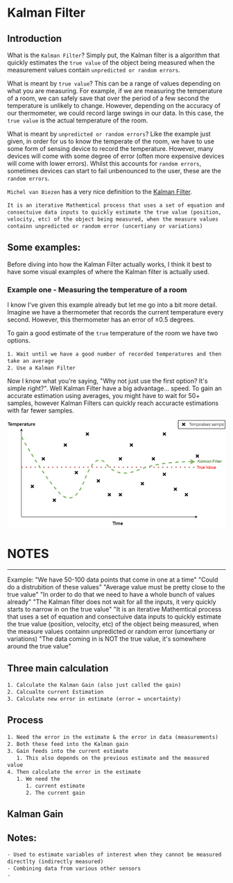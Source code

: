 # Kalman Filter

## Introduction

What is the `Kalman Filter`?
Simply put, the Kalman filter is a algorithm that quickly estimates the `true value` of the object being measured when the measurement values contain `unpredicted or random errors`.

What is meant by `true value`? This can be a range of values depending on what you are measuring. For example, if we are measuring the temperature of a room, we can safely save that over the period of a few second the temperature is unlikely to change. However, depending on the accuracy of our thermometer, we could record large swings in our data. In this case, the `true value` is the actual temperature of the room.

What is meant by `unpredicted or random errors`?
Like the example just given, in order for us to know the temperate of the room, we have to use some form of sensing device to record the temperature. However, many devices will come with some degree of error (often more expensive devices will come with lower errors). Whilst this accounts for `random errors`, sometimes devices can start to fail unbenounced to the user, these are the `random errors`.

`Michel van Biezen` has a very nice definition to the [Kalman Filter](https://www.youtube.com/watch?v=CaCcOwJPytQ).

```wrap
It is an iterative Mathemtical process that uses a set of equation and consectuive data inputs to quickly estimate the true value (position, velocity, etc) of the object being measured, when the measure values containn unpredicted or random error (uncertiany or variations)
```

## Some examples:

Before diving into how the Kalman Filter actually works, I think it best to have some visual examples of where the Kalman filter is actually used.

### Example one - Measuring the temperature of a room
I know I've given this example already but let me go into a bit more detail.
Imagine we have a thermometer that records the current temperature every second. However, this thermometer has an error of ±0.5 degrees.

To gain a good estimate of the `true` temperature of the room we have two options.

    1. Wait until we have a good number of recorded temperatures and then take an average 
    2. Use a Kalman Filter

Now I know what you're saying, "Why not just use the first option? It's simple right?". Well Kalman Filter have a big advantage... speed. To gain an accurate estimation using averages, you might have to wait for 50+ samples, however Kalman Filters can quickly reach accuracte estimations with far fewer samples.

![](https://github.com/ConnorPerrin/Reports/blob/main/KalmanFilter/images/temperatureExample.png)






# NOTES
---------------------------------------------

Example:
    "We have 50-100 data points that come in one at a time"
    "Could do a distrubition of these values"
    "Average value must be pretty close to the true value"
    "In order to do that we need to have a whole bunch of values already"
    "The Kalman filter does not wait for all the inputs, it very quickly starts to narrow in on the true value"
    "It is an iterative Mathemtical process that uses a set of equation and consectuive data inputs to quickly estimate the true value (position, velocity, etc) of the object being measured, when the measure values containn unpredicted or random error (uncertiany or variations)
    "The data coming in is NOT the true value, it's somewhere around the true value"


## Three main calculation

    1. Calculate the Kalman Gain (also just called the gain)
    2. Calcualte current Estimation
    3. Calculate new error in estimate (error = uncertainty)

## Process

    1. Need the error in the estimate & the error in data (measurements)
    2. Both these feed into the Kalman gain
    3. Gain feeds into the current estimate
       1. This also depends on the previous estimate and the measured value
    4. Then calculate the error in the estimate
       1. We need the 
          1. current estimate
          2. The current gain


## Kalman Gain



## Notes:
    - Used to estimate variables of interest when they cannot be measured directlty (indirectly measured)
    - Combining data from various other sensors
    - 